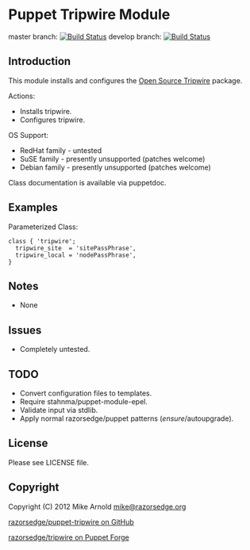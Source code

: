 Puppet Tripwire Module
======================

master branch: [![Build Status](https://secure.travis-ci.org/razorsedge/puppet-tripwire.png?branch=master)](http://travis-ci.org/razorsedge/puppet-tripwire)
develop branch: [![Build Status](https://secure.travis-ci.org/razorsedge/puppet-tripwire.png?branch=develop)](http://travis-ci.org/razorsedge/puppet-tripwire)

Introduction
------------

This module installs and configures the [Open Source Tripwire](http://sourceforge.net/projects/tripwire/) package.

Actions:

* Installs tripwire.
* Configures tripwire.

OS Support:

* RedHat family - untested
* SuSE family   - presently unsupported (patches welcome)
* Debian family - presently unsupported (patches welcome)

Class documentation is available via puppetdoc.

Examples
--------

Parameterized Class:

    class { 'tripwire';
      tripwire_site  = 'sitePassPhrase',
      tripwire_local = 'nodePassPhrase',
    }


Notes
-----

* None

Issues
------

* Completely untested.

TODO
----

* Convert configuration files to templates.
* Require stahnma/puppet-module-epel.
* Validate input via stdlib.
* Apply normal razorsedge/puppet patterns ($ensure/$autoupgrade).

License
-------

Please see LICENSE file.

Copyright
---------

Copyright (C) 2012 Mike Arnold <mike@razorsedge.org>

[razorsedge/puppet-tripwire on GitHub](https://github.com/razorsedge/puppet-tripwire)

[razorsedge/tripwire on Puppet Forge](http://forge.puppetlabs.com/razorsedge/tripwire)

